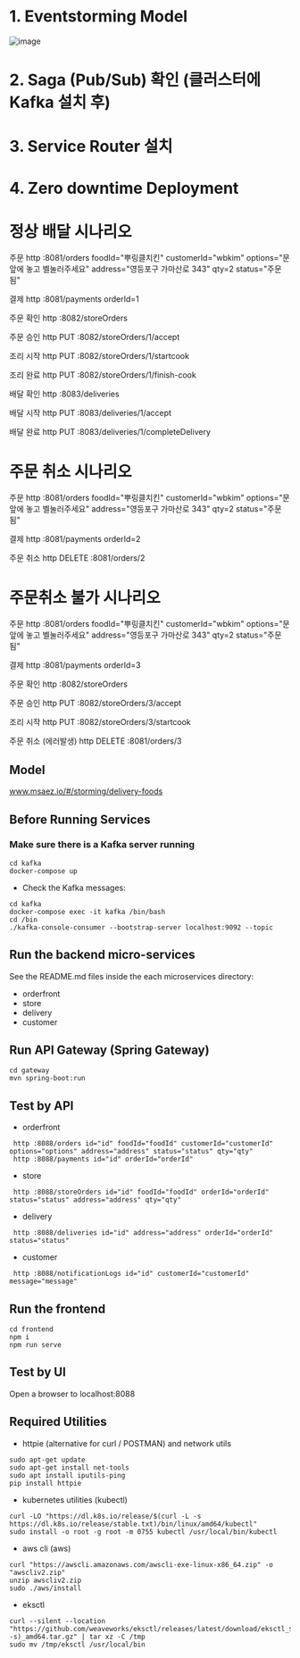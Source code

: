 # 1. Eventstorming Model
![image](https://github.com/secucen-wbkim/food-delivery/assets/117430227/111b32fd-6456-40bb-ab97-7fbfd08d551d)


# 2. Saga (Pub/Sub) 확인 (클러스터에 Kafka 설치 후)


# 3. Service Router 설치


# 4. Zero downtime Deployment



# 정상 배달 시나리오
주문
http :8081/orders foodId="뿌링클치킨" customerId="wbkim" options="문앞에 놓고 벨눌러주세요" address="영등포구 가마산로 343" qty=2 status="주문됨"

결제
http :8081/payments orderId=1

주문 확인
http :8082/storeOrders

주문 승인
http PUT :8082/storeOrders/1/accept

조리 시작
http PUT :8082/storeOrders/1/startcook

조리 완료
http PUT :8082/storeOrders/1/finish-cook

배달 확인
http :8083/deliveries

배달 시작
http PUT :8083/deliveries/1/accept

배달 완료
http PUT :8083/deliveries/1/completeDelivery

# 주문 취소 시나리오
주문
http :8081/orders foodId="뿌링클치킨" customerId="wbkim" options="문앞에 놓고 벨눌러주세요" address="영등포구 가마산로 343" qty=2 status="주문됨"

결제
http :8081/payments orderId=2

주문 취소
http DELETE :8081/orders/2

# 주문취소 불가 시나리오
주문
http :8081/orders foodId="뿌링클치킨" customerId="wbkim" options="문앞에 놓고 벨눌러주세요" address="영등포구 가마산로 343" qty=2 status="주문됨"

결제
http :8081/payments orderId=3

주문 확인
http :8082/storeOrders

주문 승인
http PUT :8082/storeOrders/3/accept

조리 시작
http PUT :8082/storeOrders/3/startcook

주문 취소 (에러발생)
http DELETE :8081/orders/3

## Model
www.msaez.io/#/storming/delivery-foods

## Before Running Services
### Make sure there is a Kafka server running
```
cd kafka
docker-compose up
```
- Check the Kafka messages:
```
cd kafka
docker-compose exec -it kafka /bin/bash
cd /bin
./kafka-console-consumer --bootstrap-server localhost:9092 --topic
```

## Run the backend micro-services
See the README.md files inside the each microservices directory:

- orderfront
- store
- delivery
- customer


## Run API Gateway (Spring Gateway)
```
cd gateway
mvn spring-boot:run
```

## Test by API
- orderfront
```
 http :8088/orders id="id" foodId="foodId" customerId="customerId" options="options" address="address" status="status" qty="qty" 
 http :8088/payments id="id" orderId="orderId" 
```
- store
```
 http :8088/storeOrders id="id" foodId="foodId" orderId="orderId" status="status" address="address" qty="qty" 
```
- delivery
```
 http :8088/deliveries id="id" address="address" orderId="orderId" status="status" 
```
- customer
```
 http :8088/notificationLogs id="id" customerId="customerId" message="message" 
```


## Run the frontend
```
cd frontend
npm i
npm run serve
```

## Test by UI
Open a browser to localhost:8088

## Required Utilities

- httpie (alternative for curl / POSTMAN) and network utils
```
sudo apt-get update
sudo apt-get install net-tools
sudo apt install iputils-ping
pip install httpie
```

- kubernetes utilities (kubectl)
```
curl -LO "https://dl.k8s.io/release/$(curl -L -s https://dl.k8s.io/release/stable.txt)/bin/linux/amd64/kubectl"
sudo install -o root -g root -m 0755 kubectl /usr/local/bin/kubectl
```

- aws cli (aws)
```
curl "https://awscli.amazonaws.com/awscli-exe-linux-x86_64.zip" -o "awscliv2.zip"
unzip awscliv2.zip
sudo ./aws/install
```

- eksctl 
```
curl --silent --location "https://github.com/weaveworks/eksctl/releases/latest/download/eksctl_$(uname -s)_amd64.tar.gz" | tar xz -C /tmp
sudo mv /tmp/eksctl /usr/local/bin
```

